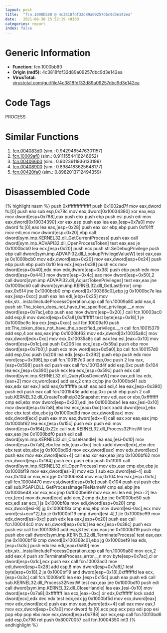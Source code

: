 ```yaml
---
layout: post
title:  "fcn.1000bb80 @ 4c3818fdf32d89a09257dbc9d3e142ea"
date:   2021-08-30 15:52:19 +0300
categories: report
index: false
---
```


# Generic Information
- **Function:** fcn.1000bb80
- **Origin (md5):** 4c3818fdf32d89a09257dbc9d3e142ea
- **VirusTotal:** [virustotal.com/gui/file/4c3818fdf32d89a09257dbc9d3e142ea][virustotal_ref]

# Code Tags
<span class="tag" id="PROCESS">PROCESS</span>


# Similar Functions

1. [fcn.004083d0][similar_1_ref] (sim.: 0.9429465476301157)
2. [fcn.10009af0][similar_2_ref] (sim.: 0.9111554416246652)
3. [fcn.004066b0][similar_3_ref] (sim.: 0.9023611936133199)
4. [fcn.00408900][similar_4_ref] (sim.: 0.8984183625648177)
5. [fcn.00420fa0][similar_5_ref] (sim.: 0.8982013712494359)


# Disassembled Code

{% highlight nasm %}
push 0xffffffffffffffff
push 0x1002ad7f
mov eax,dword fs:[0]
push eax
sub esp,0x78c
mov eax,dword[0x10034390]
xor eax,esp
mov dword[esp+0x788],eax
push ebx
push ebp
push esi
push edi
mov eax,dword[0x10034390]
xor eax,esp
push eax
lea eax,[esp+0x7a0]
mov dword fs:[0],eax
lea eax,[esp+0x28]
push eax
xor ebp,ebp
push 0xf01ff
mov edi,ecx
mov dword[esp+0x20],ebp
call dword[sym.imp.KERNEL32.dll_GetCurrentProcess]
push eax
call dword[sym.imp.ADVAPI32.dll_OpenProcessToken]
test eax,eax
je 0x1000bcb0
lea ecx,[esp+0x20]
push ecx
push str.SeDebugPrivilege
push ebp
call dword[sym.imp.ADVAPI32.dll_LookupPrivilegeValueW]
test eax,eax
je 0x1000bcb0
mov edx,dword[esp+0x20]
mov eax,dword[esp+0x24]
push ebp
push ebp
push 0x10
lea ecx,[esp+0x38]
push ecx
mov dword[esp+0x40],edx
mov edx,dword[esp+0x38]
push ebp
push edx
mov dword[esp+0x44],1
mov dword[esp+0x4c],eax
mov dword[esp+0x50],2
call dword[sym.imp.ADVAPI32.dll_AdjustTokenPrivileges]
test eax,eax
jne 0x1000bcb0
call dword[sym.imp.KERNEL32.dll_GetLastError]
cmp eax,0x514
jne 0x1000bcb0
cmp dword[0x100368c0],ebp
jg 0x1000bc7e
lea eax,[esp+0xcc]
push eax
lea edi,[ebp+0x25]
mov ebx,str...installincludeProcessOperation.cpp
call fcn.10009a80
add eax,4
push str.The_token_does_not_have_the_specified_privilege.__n
mov dword[esp+0x7ac],ebp
push eax
mov dword[esp+0x20],1
call fcn.10003ac0
add esp,8
mov dword[esp+0x7a8],0xffffffff
test byte[esp+0x18],1
je 0x1000bc9c
lea ecx,[esp+0xcc]
call fcn.10009af0
push str.The_token_does_not_have_the_specified_privilege.__n
call fcn.10015379
add esp,4
xor eax,eax
jmp 0x1000bf62
mov edx,dword[0x10035a8c]
mov eax,dword[edx+0xc]
mov ecx,0x10035a8c
call eax
lea esi,[eax+0x10]
mov dword[esp+0x1c],esi
push 0x206
lea ecx,[esp+0x59a]
push ebp
mov dword[esp+0x7b0],1
push ecx
mov word[esp+0x5a0],bp
call fcn.100157d0
add esp,0xc
push 0x206
lea edx,[esp+0x392]
push ebp
push edx
mov word[esp+0x398],bp
call fcn.100157d0
add esp,0xc
push 2
lea eax,[esp+0x598]
push edi
push eax
call fcn.10013d4f
add esp,0xc
push 0x104
lea ecx,[esp+0x390]
push ecx
lea edx,[esp+0x59c]
push edx
call dword[sym.imp.KERNEL32.dll_QueryDosDeviceW]
mov eax,edi
lea edx,[eax+2]
mov cx,word[eax]
add eax,2
cmp cx,bp
jne 0x1000bd41
sub eax,edx
sar eax,1
add eax,0xfffffffe
push eax
add edi,4
lea eax,[esp+0x390]
push edi
push eax
call fcn.1001543e
add esp,0xc
push ebp
push 2
call sub.KERNEL32.dll_CreateToolhelp32Snapshot
mov edi,eax
or ebx,0xffffffff
cmp edi,ebx
mov dword[esp+0x20],edi
jne 0x1000bda4
lea eax,[esi-0x10]
mov dword[esp+0x7a8],ebx
lea ecx,[eax+0xc]
lock xadd dword[ecx],ebx
dec ebx
test ebx,ebx
jg 0x1000bd9d
mov ecx,dword[eax]
mov edx,dword[ecx]
push eax
mov eax,dword[edx+4]
call eax
xor eax,eax
jmp 0x1000bf62
lea ecx,[esp+0x15c]
push ecx
push edi
mov dword[esp+0x164],0x22c
call sub.KERNEL32.dll_Process32FirstW
test eax,eax
jne 0x1000bdf0
push edi
call dword[sym.imp.KERNEL32.dll_CloseHandle]
lea eax,[esi-0x10]
mov dword[esp+0x7a8],ebx
lea edx,[eax+0xc]
lock xadd dword[edx],ebx
dec ebx
test ebx,ebx
jg 0x1000bd9d
mov ecx,dword[eax]
mov edx,dword[ecx]
push eax
mov eax,dword[edx+4]
call eax
xor eax,eax
jmp 0x1000bf62
mov ecx,dword[esp+0x164]
push ecx
push ebp
push 0x1f0fff
call dword[sym.imp.KERNEL32.dll_OpenProcess]
mov ebx,eax
cmp ebx,ebp
je 0x1000bf19
mov eax,dword[esi-8]
mov ecx,1
sub ecx,dword[esi-4]
sub eax,0x104
or eax,ecx
jge 0x1000be34
mov ecx,0x104
lea eax,[esp+0x1c]
call fcn.10004470
mov esi,dword[esp+0x1c]
push 0x104
push esi
push ebx
call sub.PSAPI.DLL_GetProcessImageFileNameW
cmp esi,ebp
jne 0x1000be48
xor ecx,ecx
jmp 0x1000be69
mov ecx,esi
lea edi,[ecx+2]
lea ecx,[ecx]
mov dx,word[ecx]
add ecx,2
cmp dx,bp
jne 0x1000be50
sub ecx,edi
sar ecx,1
js 0x1000bf8a
mov edi,dword[esp+0x20]
cmp ecx,dword[esi-8]
jg 0x1000bf8a
cmp eax,ebp
mov dword[esi-0xc],ecx
mov word[esi+ecx*2],bp
je 0x1000bf19
cmp dword[esi-4],1
jle 0x1000be99
mov edx,dword[esi-0xc]
push edx
lea eax,[esp+0x20]
push eax
call fcn.100044c0
mov esi,dword[esp+0x1c]
lea ecx,[esp+0x38c]
push ecx
push esi
call fcn.10013850
add esp,8
test eax,eax
jne 0x1000bf19
push ebp
push ebx
call dword[sym.imp.KERNEL32.dll_TerminateProcess]
test eax,eax
jne 0x1000bf19
cmp dword[0x100368c0],ebp
jg 0x1000bef9
lea edx,[esp+0x3c]
push edx
lea edi,[eax+0x60]
mov ebx,str...installincludeProcessOperation.cpp
call fcn.10009a80
mov ecx,2
add eax,4
push str.TerminateProcess_error.__n
mov byte[esp+0x7ac],cl
or dword[esp+0x1c],ecx
push eax
call fcn.10003ac0
mov edi,dword[esp+0x28]
add esp,8
mov dword[esp+0x7a8],1
test byte[esp+0x18],2
je 0x1000bf19
and dword[esp+0x18],0xfffffffd
lea ecx,[esp+0x3c]
call fcn.10009af0
lea eax,[esp+0x15c]
push eax
push edi
call sub.KERNEL32.dll_Process32NextW
test eax,eax
jne 0x1000bdf0
push edi
call dword[sym.imp.KERNEL32.dll_CloseHandle]
lea eax,[esi-0x10]
mov dword[esp+0x7a8],0xffffffff
lea ecx,[eax+0xc]
or edx,0xffffffff
lock xadd dword[ecx],edx
dec edx
test edx,edx
jg 0x1000bf5d
mov ecx,dword[eax]
mov edx,dword[ecx]
push eax
mov eax,dword[edx+4]
call eax
mov eax,1
mov ecx,dword[esp+0x7a0]
mov dword fs:[0],ecx
pop ecx
pop edi
pop esi
pop ebp
pop ebx
mov ecx,dword[esp+0x788]
xor ecx,esp
call fcn.10013bd6
add esp,0x798
ret
push 0x80070057
call fcn.10004350
int3
{% endhighlight %}


[similar_1_ref]: /report/fcn.004083d0@0aa2d73a5300dff2412388945614b507
[similar_2_ref]: /report/fcn.10009af0@4c3818fdf32d89a09257dbc9d3e142ea
[similar_3_ref]: /report/fcn.004066b0@0aa2d73a5300dff2412388945614b507
[similar_4_ref]: /report/fcn.00408900@0aa2d73a5300dff2412388945614b507
[similar_5_ref]: /report/fcn.00420fa0@be7fba7cc724acf4ae2900d99e0fc9c3
[virustotal_ref]: https://www.virustotal.com/gui/file/4c3818fdf32d89a09257dbc9d3e142ea